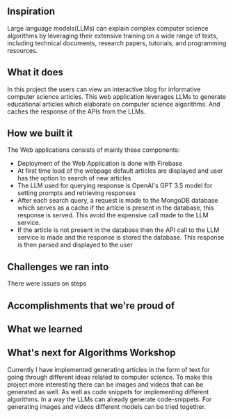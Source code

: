 ## Inspiration
Large language models(LLMs) can explain complex computer science algorithms by leveraging their extensive training on a wide range of texts, including technical documents, research papers, tutorials, and programming resources. 

## What it does
In this project the users can view an interactive blog for informative computer science articles.
This web application leverages LLMs to generate educational articles which elaborate on computer science algorithms. And caches the response of the APIs from the LLMs. 

## How we built it
The Web applications consists of mainly these components:
- Deployment of the Web Application is done with Firebase
- At first time load of the webpage default articles are displayed and user has the option to search of new articles
- The LLM used for querying response is OpenAI's GPT 3.5 model for setting prompts and retrieving responses
- After each search query, a request is made to the MongoDB database which serves as a cache if the article is present in the database, this response is served. This avoid the expensive call made to the LLM service.
- If the article is not present in the database then the API call to the LLM service is made and the response is stored the database. This response is then parsed and displayed to the user

## Challenges we ran into
There were issues on steps 

## Accomplishments that we're proud of

## What we learned

## What's next for Algorithms Workshop
Currently I have implemented generating articles in the form of text for going through different ideas related to computer science. To make this project more interesting there can be images and videos that can be generated as well. As well as code snippets for implementing different algorithms. In a way the LLMs can already generate code-snippets. For generating images and videos different models can be tried together.
